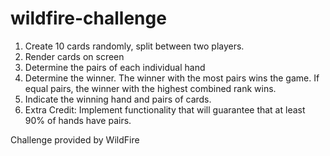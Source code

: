# wildfire-challenge

1. Create 10 cards randomly, split between two players.
2. Render cards on screen
3. Determine the pairs of each individual hand
4. Determine the winner. The winner with the most pairs wins the game. If equal pairs, the winner with the highest combined rank wins.
5. Indicate the winning hand and pairs of cards.
6. Extra Credit: Implement functionality that will guarantee that at least 90% of hands have pairs.

Challenge provided by WildFire

